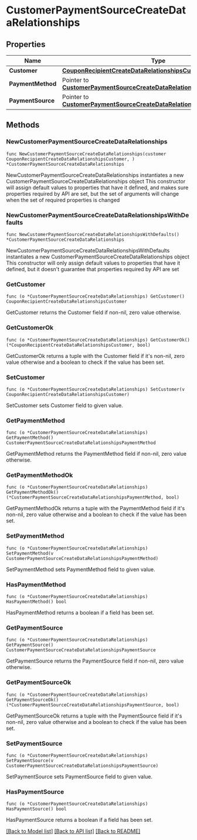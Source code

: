# CustomerPaymentSourceCreateDataRelationships

## Properties

Name | Type | Description | Notes
------------ | ------------- | ------------- | -------------
**Customer** | [**CouponRecipientCreateDataRelationshipsCustomer**](CouponRecipientCreateDataRelationshipsCustomer.md) |  | 
**PaymentMethod** | Pointer to [**CustomerPaymentSourceCreateDataRelationshipsPaymentMethod**](CustomerPaymentSourceCreateDataRelationshipsPaymentMethod.md) |  | [optional] 
**PaymentSource** | Pointer to [**CustomerPaymentSourceCreateDataRelationshipsPaymentSource**](CustomerPaymentSourceCreateDataRelationshipsPaymentSource.md) |  | [optional] 

## Methods

### NewCustomerPaymentSourceCreateDataRelationships

`func NewCustomerPaymentSourceCreateDataRelationships(customer CouponRecipientCreateDataRelationshipsCustomer, ) *CustomerPaymentSourceCreateDataRelationships`

NewCustomerPaymentSourceCreateDataRelationships instantiates a new CustomerPaymentSourceCreateDataRelationships object
This constructor will assign default values to properties that have it defined,
and makes sure properties required by API are set, but the set of arguments
will change when the set of required properties is changed

### NewCustomerPaymentSourceCreateDataRelationshipsWithDefaults

`func NewCustomerPaymentSourceCreateDataRelationshipsWithDefaults() *CustomerPaymentSourceCreateDataRelationships`

NewCustomerPaymentSourceCreateDataRelationshipsWithDefaults instantiates a new CustomerPaymentSourceCreateDataRelationships object
This constructor will only assign default values to properties that have it defined,
but it doesn't guarantee that properties required by API are set

### GetCustomer

`func (o *CustomerPaymentSourceCreateDataRelationships) GetCustomer() CouponRecipientCreateDataRelationshipsCustomer`

GetCustomer returns the Customer field if non-nil, zero value otherwise.

### GetCustomerOk

`func (o *CustomerPaymentSourceCreateDataRelationships) GetCustomerOk() (*CouponRecipientCreateDataRelationshipsCustomer, bool)`

GetCustomerOk returns a tuple with the Customer field if it's non-nil, zero value otherwise
and a boolean to check if the value has been set.

### SetCustomer

`func (o *CustomerPaymentSourceCreateDataRelationships) SetCustomer(v CouponRecipientCreateDataRelationshipsCustomer)`

SetCustomer sets Customer field to given value.


### GetPaymentMethod

`func (o *CustomerPaymentSourceCreateDataRelationships) GetPaymentMethod() CustomerPaymentSourceCreateDataRelationshipsPaymentMethod`

GetPaymentMethod returns the PaymentMethod field if non-nil, zero value otherwise.

### GetPaymentMethodOk

`func (o *CustomerPaymentSourceCreateDataRelationships) GetPaymentMethodOk() (*CustomerPaymentSourceCreateDataRelationshipsPaymentMethod, bool)`

GetPaymentMethodOk returns a tuple with the PaymentMethod field if it's non-nil, zero value otherwise
and a boolean to check if the value has been set.

### SetPaymentMethod

`func (o *CustomerPaymentSourceCreateDataRelationships) SetPaymentMethod(v CustomerPaymentSourceCreateDataRelationshipsPaymentMethod)`

SetPaymentMethod sets PaymentMethod field to given value.

### HasPaymentMethod

`func (o *CustomerPaymentSourceCreateDataRelationships) HasPaymentMethod() bool`

HasPaymentMethod returns a boolean if a field has been set.

### GetPaymentSource

`func (o *CustomerPaymentSourceCreateDataRelationships) GetPaymentSource() CustomerPaymentSourceCreateDataRelationshipsPaymentSource`

GetPaymentSource returns the PaymentSource field if non-nil, zero value otherwise.

### GetPaymentSourceOk

`func (o *CustomerPaymentSourceCreateDataRelationships) GetPaymentSourceOk() (*CustomerPaymentSourceCreateDataRelationshipsPaymentSource, bool)`

GetPaymentSourceOk returns a tuple with the PaymentSource field if it's non-nil, zero value otherwise
and a boolean to check if the value has been set.

### SetPaymentSource

`func (o *CustomerPaymentSourceCreateDataRelationships) SetPaymentSource(v CustomerPaymentSourceCreateDataRelationshipsPaymentSource)`

SetPaymentSource sets PaymentSource field to given value.

### HasPaymentSource

`func (o *CustomerPaymentSourceCreateDataRelationships) HasPaymentSource() bool`

HasPaymentSource returns a boolean if a field has been set.


[[Back to Model list]](../README.md#documentation-for-models) [[Back to API list]](../README.md#documentation-for-api-endpoints) [[Back to README]](../README.md)


